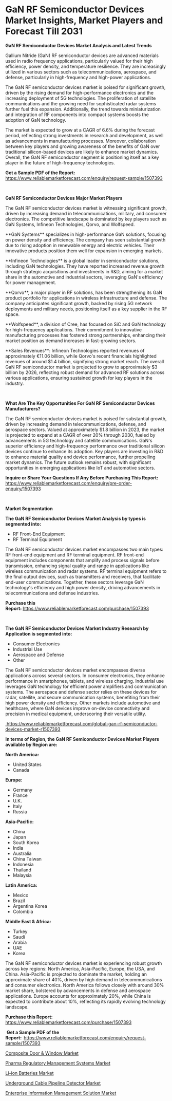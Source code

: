 <p><h1>GaN RF Semiconductor Devices Market Insights, Market Players and Forecast Till 2031</h1></p><p><strong>GaN RF Semiconductor Devices Market Analysis and Latest Trends</strong></p>
<p><p>Gallium Nitride (GaN) RF semiconductor devices are advanced materials used in radio frequency applications, particularly valued for their high efficiency, power density, and temperature resilience. They are increasingly utilized in various sectors such as telecommunications, aerospace, and defense, particularly in high-frequency and high-power applications.</p><p>The GaN RF semiconductor devices market is poised for significant growth, driven by the rising demand for high-performance electronics and the increasing deployment of 5G technologies. The proliferation of satellite communications and the growing need for sophisticated radar systems further fuel this expansion. Additionally, the trend towards miniaturization and integration of RF components into compact systems boosts the adoption of GaN technology.</p><p>The market is expected to grow at a CAGR of 6.6% during the forecast period, reflecting strong investments in research and development, as well as advancements in manufacturing processes. Moreover, collaboration between key players and growing awareness of the benefits of GaN over traditional silicon-based devices are likely to enhance market dynamics. Overall, the GaN RF semiconductor segment is positioning itself as a key player in the future of high-frequency technologies.</p></p>
<p><strong>Get a Sample PDF of the Report:&nbsp;</strong> <a href="https://www.reliablemarketforecast.com/enquiry/request-sample/1507393?utm_campaign=1144&utm_medium=2&utm_source=Github&utm_content=ia&utm_term=07122024&utm_id=gan-rf-semiconductor-devices">https://www.reliablemarketforecast.com/enquiry/request-sample/1507393</a></p>
<p>&nbsp;</p>
<p><strong>GaN RF Semiconductor Devices Major Market Players</strong></p>
<p><p>The GaN RF semiconductor devices market is witnessing significant growth, driven by increasing demand in telecommunications, military, and consumer electronics. The competitive landscape is dominated by key players such as GaN Systems, Infineon Technologies, Qorvo, and Wolfspeed.</p><p>**GaN Systems** specializes in high-performance GaN solutions, focusing on power density and efficiency. The company has seen substantial growth due to rising adoption in renewable energy and electric vehicles. Their innovative products position them well for expansion in emerging markets.</p><p>**Infineon Technologies** is a global leader in semiconductor solutions, including GaN technologies. They have reported increased revenue growth through strategic acquisitions and investments in R&D, aiming for a market share in the automotive and industrial sectors, leveraging GaN's efficiency for power management.</p><p>**Qorvo**, a major player in RF solutions, has been strengthening its GaN product portfolio for applications in wireless infrastructure and defense. The company anticipates significant growth, backed by rising 5G network deployments and military needs, positioning itself as a key supplier in the RF space.</p><p>**Wolfspeed**, a division of Cree, has focused on SiC and GaN technology for high-frequency applications. Their commitment to innovative manufacturing processes has fostered strong partnerships, enhancing their market position as demand increases in fast-growing sectors.</p><p>**Sales Revenues**: Infineon Technologies reported revenues of approximately €11.06 billion, while Qorvo's recent financials highlighted revenues of around $1.4 billion, signifying strong market reach. The overall GaN RF semiconductor market is projected to grow to approximately $3 billion by 2026, reflecting robust demand for advanced RF solutions across various applications, ensuring sustained growth for key players in the industry.</p></p>
<p>&nbsp;</p>
<p><strong>What Are The Key Opportunities For GaN RF Semiconductor Devices Manufacturers?</strong></p>
<p><p>The GaN RF semiconductor devices market is poised for substantial growth, driven by increasing demand in telecommunications, defense, and aerospace sectors. Valued at approximately $1.8 billion in 2023, the market is projected to expand at a CAGR of over 20% through 2030, fueled by advancements in 5G technology and satellite communications. GaN's superior efficiency and high-frequency performance over traditional silicon devices continue to enhance its adoption. Key players are investing in R&D to enhance material quality and device performance, further propelling market dynamics. The future outlook remains robust, with significant opportunities in emerging applications like IoT and automotive sectors.</p></p>
<p><strong>Inquire or Share Your Questions If Any Before Purchasing This Report:</strong> <a href="https://www.reliablemarketforecast.com/enquiry/pre-order-enquiry/1507393?utm_campaign=1144&utm_medium=2&utm_source=Github&utm_content=ia&utm_term=07122024&utm_id=gan-rf-semiconductor-devices">https://www.reliablemarketforecast.com/enquiry/pre-order-enquiry/1507393</a></p>
<p>&nbsp;</p>
<p><strong>Market Segmentation</strong></p>
<p><strong>The GaN RF Semiconductor Devices Market Analysis by types is segmented into:</strong></p>
<p><ul><li>RF Front-End Equipment</li><li>RF Terminal Equipment</li></ul></p>
<p><p>The GaN RF semiconductor devices market encompasses two main types: RF front-end equipment and RF terminal equipment. RF front-end equipment includes components that amplify and process signals before transmission, enhancing signal quality and range in applications like wireless communication and radar systems. RF terminal equipment refers to the final output devices, such as transmitters and receivers, that facilitate end-user communications. Together, these sectors leverage GaN technology's efficiency and high power density, driving advancements in telecommunications and defense industries.</p></p>
<p><strong>Purchase this Report:&nbsp;</strong><a href="https://www.reliablemarketforecast.com/purchase/1507393?utm_campaign=1144&utm_medium=2&utm_source=Github&utm_content=ia&utm_term=07122024&utm_id=gan-rf-semiconductor-devices">https://www.reliablemarketforecast.com/purchase/1507393</a></p>
<p>&nbsp;</p>
<p><strong>The GaN RF Semiconductor Devices Market Industry Research by Application is segmented into:</strong></p>
<p><ul><li>Consumer Electronics</li><li>Industrial Use</li><li>Aerospace and Defense</li><li>Other</li></ul></p>
<p><p>The GaN RF semiconductor devices market encompasses diverse applications across several sectors. In consumer electronics, they enhance performance in smartphones, tablets, and wireless charging. Industrial use leverages GaN technology for efficient power amplifiers and communication systems. The aerospace and defense sector relies on these devices for radar, satellite, and secure communication systems, benefiting from their high power density and efficiency. Other markets include automotive and healthcare, where GaN devices improve on-device connectivity and precision in medical equipment, underscoring their versatile utility.</p></p>
<p><a href="https://www.reliablemarketforecast.com/global-gan-rf-semiconductor-devices-market-r1507393?utm_campaign=1144&utm_medium=2&utm_source=Github&utm_content=ia&utm_term=07122024&utm_id=gan-rf-semiconductor-devices">&nbsp;https://www.reliablemarketforecast.com/global-gan-rf-semiconductor-devices-market-r1507393</a></p>
<p><strong>In terms of Region, the GaN RF Semiconductor Devices Market Players available by Region are:</strong></p>
<p>
    <p> <strong> North America: </strong>
        <ul>
            <li>United States</li>
            <li>Canada</li>
        </ul>
        </p> 
    <p> <strong> Europe: </strong>
        <ul>
            <li>Germany</li>
            <li>France</li>
            <li>U.K.</li>
            <li>Italy</li>
            <li>Russia</li>
        </ul>
        </p> 
    <p> <strong> Asia-Pacific: </strong>
        <ul>
            <li>China</li>
            <li>Japan</li>
            <li>South Korea</li>
            <li>India</li>
            <li>Australia</li>
            <li>China Taiwan</li>
            <li>Indonesia</li>
            <li>Thailand</li>
            <li>Malaysia</li>
        </ul>
        </p> 
    <p> <strong> Latin America: </strong>
        <ul>
            <li>Mexico</li>
            <li>Brazil</li>
            <li>Argentina Korea</li>
            <li>Colombia</li>
        </ul>
        </p> 
    <p> <strong> Middle East & Africa: </strong>
        <ul>
            <li>Turkey</li>
            <li>Saudi</li>
            <li>Arabia</li>
            <li>UAE</li>
            <li>Korea</li>
        </ul>
    </p>
    </p>
<p><p>The GaN RF semiconductor devices market is experiencing robust growth across key regions: North America, Asia-Pacific, Europe, the USA, and China. Asia-Pacific is projected to dominate the market, holding an approximate share of 40%, driven by high demand in telecommunications and consumer electronics. North America follows closely with around 30% market share, bolstered by advancements in defense and aerospace applications. Europe accounts for approximately 20%, while China is expected to contribute about 10%, reflecting its rapidly evolving technology landscape.</p></p>
<p><strong>Purchase this Report: </strong><a href="https://www.reliablemarketforecast.com/purchase/1507393?utm_campaign=1144&utm_medium=2&utm_source=Github&utm_content=ia&utm_term=07122024&utm_id=gan-rf-semiconductor-devices">https://www.reliablemarketforecast.com/purchase/1507393</a></p>
<p>&nbsp;<strong>Get a Sample PDF of the Report:&nbsp;&nbsp;</strong><a href="https://www.reliablemarketforecast.com/enquiry/request-sample/1507393?utm_campaign=1144&utm_medium=2&utm_source=Github&utm_content=ia&utm_term=07122024&utm_id=gan-rf-semiconductor-devices">https://www.reliablemarketforecast.com/enquiry/request-sample/1507393</a></p>
<p><strong></strong></p>
<p><p><a href="https://github.com/osbornrdaflalo/Market-Research-Report-List-1/blob/main/composite-door-window-market.md?utm_campaign=1144&utm_medium=2&utm_source=Github&utm_content=ia&utm_term=07122024&utm_id=gan-rf-semiconductor-devices">Composite Door & Window Market</a></p><p><a href="https://www.linkedin.com/pulse/pharma-regulatory-management-systems-market-drivers-competitive-vtqqe?utm_campaign=1144&utm_medium=2&utm_source=Github&utm_content=ia&utm_term=07122024&utm_id=gan-rf-semiconductor-devices">Pharma Regulatory Management Systems Market</a></p><p><a href="https://github.com/lashaunm5st/Market-Research-Report-List-1/blob/main/li-ion-batteries-market.md?utm_campaign=1144&utm_medium=2&utm_source=Github&utm_content=ia&utm_term=07122024&utm_id=gan-rf-semiconductor-devices">Li-ion Batteries Market</a></p><p><a href="https://issuu.com/reportprime-2/docs/underground-cable-pipeline-detector-market-size-20?utm_campaign=1144&utm_medium=2&utm_source=Github&utm_content=ia&utm_term=07122024&utm_id=gan-rf-semiconductor-devices">Underground Cable Pipeline Detector Market</a></p><p><a href="https://www.linkedin.com/pulse/futur-trend-quest-sl8ue?utm_campaign=1144&utm_medium=2&utm_source=Github&utm_content=ia&utm_term=07122024&utm_id=gan-rf-semiconductor-devices">Enterprise Information Management Solution Market</a></p></p>